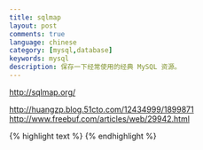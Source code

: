 ```yaml
---
title: sqlmap
layout: post
comments: true
language: chinese
category: [mysql,database]
keywords: mysql
description: 保存一下经常使用的经典 MySQL 资源。
---
```



<!-- more -->



http://sqlmap.org/


http://huangzp.blog.51cto.com/12434999/1899871
http://www.freebuf.com/articles/web/29942.html

{% highlight text %}
{% endhighlight %}
